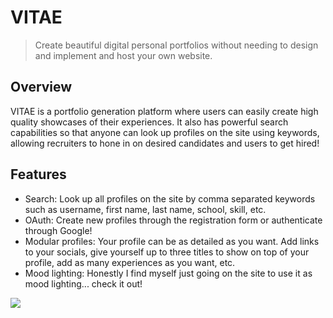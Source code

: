 VITAE
=======
> Create beautiful digital personal portfolios without needing to design and implement and host your own website.

## Overview
VITAE is a portfolio generation platform where users can easily create high quality showcases of their experiences. It also has powerful search capabilities so that anyone can look up profiles on the site using keywords, allowing recruiters to hone in on desired candidates and users to get hired!

## Features
* Search: Look up all profiles on the site by comma separated keywords such as username, first name, last name, school, skill, etc. 
* OAuth: Create new profiles through the registration form or authenticate through Google!
* Modular profiles: Your profile can be as detailed as you want. Add links to your socials, give yourself up to three titles to show on top of your profile, add as many experiences as you want, etc.
* Mood lighting: Honestly I find myself just going on the site to use it as mood lighting... check it out!

![](https://media.giphy.com/media/EWWCfelhzsSSpg0276/giphy.gif)
